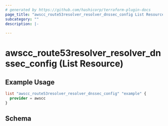 ```yaml
---
# generated by https://github.com/hashicorp/terraform-plugin-docs
page_title: "awscc_route53resolver_resolver_dnssec_config List Resource - terraform-provider-awscc"
subcategory: ""
description: |-
  
---
```


# awscc_route53resolver_resolver_dnssec_config (List Resource)



## Example Usage

```terraform
list "awscc_route53resolver_resolver_dnssec_config" "example" {
  provider = awscc
}
```

<!-- schema generated by tfplugindocs -->
## Schema
